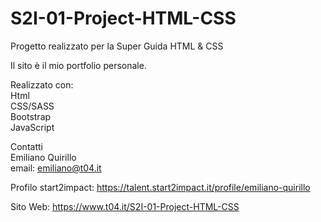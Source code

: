 # S2I-01-Project-HTML-CSS

Progetto realizzato per la Super Guida HTML & CSS

Il sito è il mio portfolio personale.

Realizzato con:<br>
Html<br>
CSS/SASS<br>
Bootstrap<br>
JavaScript<br>

Contatti<br>
Emiliano Quirillo<br>
email: emiliano@t04.it

Profilo start2impact: https://talent.start2impact.it/profile/emiliano-quirillo

Sito Web: https://www.t04.it/S2I-01-Project-HTML-CSS
